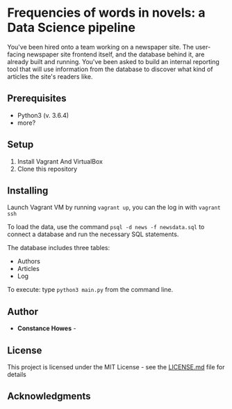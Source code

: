 # Frequencies of words in novels: a Data Science pipeline
You've been hired onto a team working on a newspaper site. The user-facing newspaper site frontend itself, and the database behind it, are already built and running. You've been asked to build an internal reporting tool that will use information from the database to discover what kind of articles the site's readers like. 

## Prerequisites
- Python3 (v. 3.6.4) 
- more?



## Setup
1. Install Vagrant And VirtualBox
2. Clone this repository

## Installing

Launch Vagrant VM by running `vagrant up`, you can the log in with `vagrant ssh`

To load the data, use the command `psql -d news -f newsdata.sql` to connect a database and run the necessary SQL statements.

The database includes three tables:
- Authors
- Articles
- Log

To execute: type `python3 main.py` from the command line.



## Author

* **Constance Howes** - 

## License

This project is licensed under the MIT License - see the [LICENSE.md](LICENSE.md) file for details

## Acknowledgments
